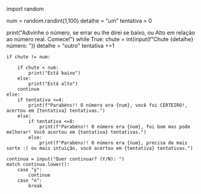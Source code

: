 import random

num = random.randint(1,100)
detalhe = "um"
tentativa = 0

print("Adivinhe o número, se errar eu lhe direi se baixo, ou Alto em relação ao número real. Comece!")
while True:
    chute = int(input(f"Chute {detalhe} número: "))
    detalhe = "outro"
    tentativa +=1

    if chute != num:
        
        if chute < num:
            print("Está baixo")
        else:
            print("Está alto") 
        continue
    else:
        if tentativa <=4:
            print(f"Parabéns!! O número era {num}, você foi CERTEIRO!, acertou em {tentativa} tentativas.")
        else:
            if tentativa <=8:    
                print(f"Parabéns!! O número era {num}, foi bom mas pode melhorar! Você acertou em {tentativa} tentativas.")
            else: 
                print(f"Parabéns!! O número era {num}, precisa de mais sorte :( ou mais intuição, você acertou em {tentativa} tentativas.")    

    continua = input("Quer continuar? (Y/N): ")    
    match continua.lower():
        case "y":
            continue
        case "n":
            break
